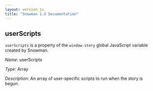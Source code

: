 ```yaml
---
layout: version_1x
title: "Snowman 1.X Documentation"
---
```


## userScripts

`userScripts` is a property of the `window.story` global JavaScript variable created by Snowman.

*Name*: userScripts

*Type*: Array

*Description*: An array of user-specific scripts to run when the story is begun.
